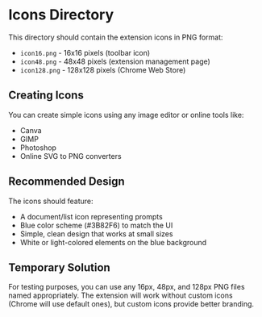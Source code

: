 # Icons Directory

This directory should contain the extension icons in PNG format:

- `icon16.png` - 16x16 pixels (toolbar icon)
- `icon48.png` - 48x48 pixels (extension management page)
- `icon128.png` - 128x128 pixels (Chrome Web Store)

## Creating Icons

You can create simple icons using any image editor or online tools like:
- Canva
- GIMP
- Photoshop
- Online SVG to PNG converters

## Recommended Design

The icons should feature:
- A document/list icon representing prompts
- Blue color scheme (#3B82F6) to match the UI
- Simple, clean design that works at small sizes
- White or light-colored elements on the blue background

## Temporary Solution

For testing purposes, you can use any 16px, 48px, and 128px PNG files named appropriately. The extension will work without custom icons (Chrome will use default ones), but custom icons provide better branding.